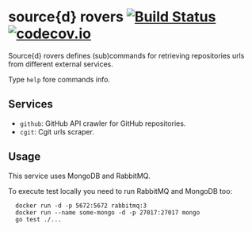 # source{d} rovers [![Build Status](http://drone.srcd.host/api/badges/src-d/rovers/status.svg)](http://drone.srcd.host/src-d/rovers) [![codecov.io](https://codecov.io/github/src-d/rovers/coverage.svg?branch=master&token=ObiptJsBpW)](https://codecov.io/github/src-d/rovers?branch=master)

Source{d} rovers defines (sub)commands for retrieving repositories urls from different external services.

Type `help` fore commands info.

## Services

- `github`: GitHub API crawler for GitHub repositories.
- `cgit`: Cgit urls scraper.

## Usage

This service uses MongoDB and RabbitMQ.

To execute test locally you need to run RabbitMQ and MongoDB too:

```shell
  docker run -d -p 5672:5672 rabbitmq:3
  docker run --name some-mongo -d -p 27017:27017 mongo
  go test ./...
```

